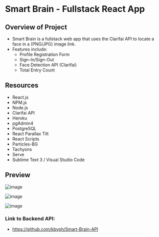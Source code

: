 # Smart Brain - Fullstack React App

## Overview of Project
- Smart Brain is a fullstack web app that uses the Clarifai API to locate a face in a (PNG/JPG) image link.
- Features include: 
  - Profile Registration Form
  - Sign-In/Sign-Out
  - Face Detection API (Clarifai)
  - Total Entry Count  

## Resources
  - React.js
  - NPM.js
  - Node.js
  - Clarifai API
  - Heroku
  - pgAdmin4
  - PostgreSQL
  - React Parallax Tilt
  - React Scripts 
  - Particles-BG
  - Tachyons
  - Serve
  - Sublime Text 3 / Visual Studio Code

## Preview
![image](https://github.com/kbyph/Smart-Brain/assets/102638461/19e29b58-e8ef-4c0a-8335-71d78e285333)

![image](https://github.com/kbyph/Smart-Brain/assets/102638461/d84c5fa3-04f3-45e2-a390-fcaaed1ef436)

![image](https://github.com/kbyph/Smart-Brain/assets/102638461/a71bc243-bed3-4d94-9fd3-ae72aac554a8)

### Link to Backend API: 
- https://github.com/kbyph/Smart-Brain-API
